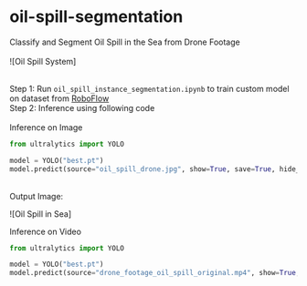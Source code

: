 # oil-spill-segmentation
Classify and Segment Oil Spill in the Sea from Drone Footage<br>
<br>
![Oil Spill System]
<br><br>

Step 1: Run ``` oil_spill_instance_segmentation.ipynb ``` to train custom model on dataset from [RoboFlow](https://universe.roboflow.com/tim-4ijf0/oil-spill-segmentation/model/3)<br>
Step 2: Inference using following code <br>
<br>
Inference on Image<br>
```python
from ultralytics import YOLO

model = YOLO("best.pt")
model.predict(source="oil_spill_drone.jpg", show=True, save=True, hide_labels=False, hide_conf=False, conf=0.5, save_txt=False, save_crop=False, line_thickness=2)
```
<br>
Output Image:<br>

![Oil Spill in Sea]

Inference on Video<br>
```python
from ultralytics import YOLO

model = YOLO("best.pt")
model.predict(source="drone_footage_oil_spill_original.mp4", show=True, save=True, hide_labels=False, hide_conf=False, conf=0.5, save_txt=False, save_crop=False, line_thickness=2)
```
